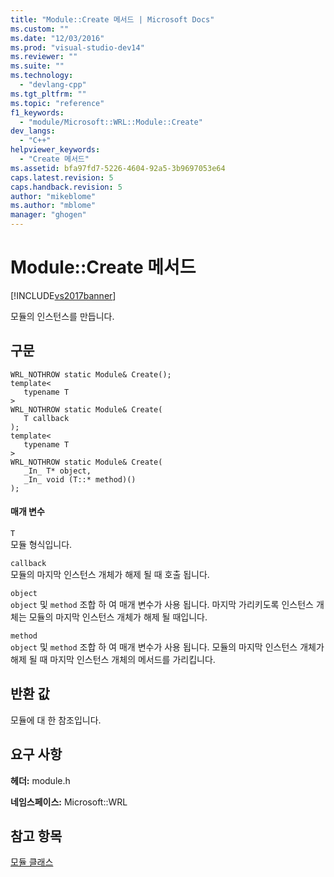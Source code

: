 ```yaml
---
title: "Module::Create 메서드 | Microsoft Docs"
ms.custom: ""
ms.date: "12/03/2016"
ms.prod: "visual-studio-dev14"
ms.reviewer: ""
ms.suite: ""
ms.technology: 
  - "devlang-cpp"
ms.tgt_pltfrm: ""
ms.topic: "reference"
f1_keywords: 
  - "module/Microsoft::WRL::Module::Create"
dev_langs: 
  - "C++"
helpviewer_keywords: 
  - "Create 메서드"
ms.assetid: bfa97fd7-5226-4604-92a5-3b9697053e64
caps.latest.revision: 5
caps.handback.revision: 5
author: "mikeblome"
ms.author: "mblome"
manager: "ghogen"
---
```

# Module::Create 메서드
[!INCLUDE[vs2017banner](../assembler/inline/includes/vs2017banner.md)]

모듈의 인스턴스를 만듭니다.  
  
## <a name="syntax"></a>구문  
  
```  
WRL_NOTHROW static Module& Create();  
template<  
   typename T  
>  
WRL_NOTHROW static Module& Create(  
   T callback  
);  
template<  
   typename T  
>  
WRL_NOTHROW static Module& Create(  
   _In_ T* object,  
   _In_ void (T::* method)()  
);  
```  
  
#### <a name="parameters"></a>매개 변수  
 `T`  
 모듈 형식입니다.  
  
 `callback`  
 모듈의 마지막 인스턴스 개체가 해제 될 때 호출 됩니다.  
  
 `object`  
  `object` 및 `method` 조합 하 여 매개 변수가 사용 됩니다. 마지막 가리키도록 인스턴스 개체는 모듈의 마지막 인스턴스 개체가 해제 될 때입니다.  
  
 `method`  
  `object` 및 `method` 조합 하 여 매개 변수가 사용 됩니다. 모듈의 마지막 인스턴스 개체가 해제 될 때 마지막 인스턴스 개체의 메서드를 가리킵니다.  
  
## <a name="return-value"></a>반환 값  
 모듈에 대 한 참조입니다.  
  
## <a name="requirements"></a>요구 사항  
 **헤더:** module.h  
  
 **네임스페이스:** Microsoft::WRL  
  
## <a name="see-also"></a>참고 항목  
[모듈 클래스](../windows/module-class.md)

 